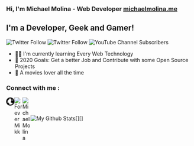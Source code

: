### Hi, I'm Michael Molina - Web Developer [michaelmolina.me][website]

## I'm a Developer, Geek and Gamer!

![Twitter Follow](https://img.shields.io/twitter/follow/ForeverMikk?color=%231DA1F2&label=%40Forevermikk&logo=twitter&style=flat-square) ![Twitter Follow](https://img.shields.io/twitter/follow/ForeverMikk?color=%230A66C2&label=%40Forevermikk&logo=linkedin&style=flat-square) ![YouTube Channel Subscribers](https://img.shields.io/youtube/channel/subscribers/UCrgIXp3Xv7M7FYJp1oJy6fg?color=%23FF0000&label=Michael%20Molina&logo=Youtube&logoColor=%23FF0000&style=flat-square)

- 👨‍💻 I'm currently learning Every Web Technology
- 📆 2020 Goals: Get a better Job and Contribute with some Open Source Projects
- 🎥 A movies lover all the time

### Connect with me :

[<img align="left" alt="michaelmolina.me" width="22px" src="https://raw.githubusercontent.com/iconic/open-iconic/master/svg/globe.svg" />][website]
[<img align="left" alt="ForeverMikk" width="22px" src="https://cdn.jsdelivr.net/npm/simple-icons@v3/icons/twitter.svg" />][twitter]
[<img align="left" alt="Michael Molina" width="22px" src="https://cdn.jsdelivr.net/npm/simple-icons@v3/icons/linkedin.svg" />][linkedin]

<br />
<br />

[<img align='left' alt="My Github Stats" src="https://github-readme-stats.vercel.app/api?username=ForeverMikk&show_icons=true&hide_border=true" />][]

[website]: https://michaelmolina.me
[twitter]: https://twitter.com/ForeverMikk/
[linkedin]: https://www.linkedin.com/in/michael-molina-2582a9100
